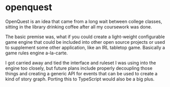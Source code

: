 # openquest

OpenQuest is an idea that came from a long wait between college classes, sitting in the library drinking coffee after all my coursework was done.

The basic premise was, what if you could create a light-weight configurable game engine that could be included into other open source projects or used to supplement some other application, like an IRL tabletop game. Basically a game rules engine a-la-carte.

I got carried away and tied the interface and ruleset I was using into the engine too closely, but future plans include properly decoupling those things and creating a generic API for events that can be used to create a kind of story graph. Porting this to TypeScript would also be a big plus.   
